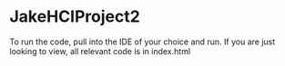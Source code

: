 # JakeHCIProject2

To run the code, pull into the IDE of your choice and run. If you are just looking to view, all relevant code is in index.html

